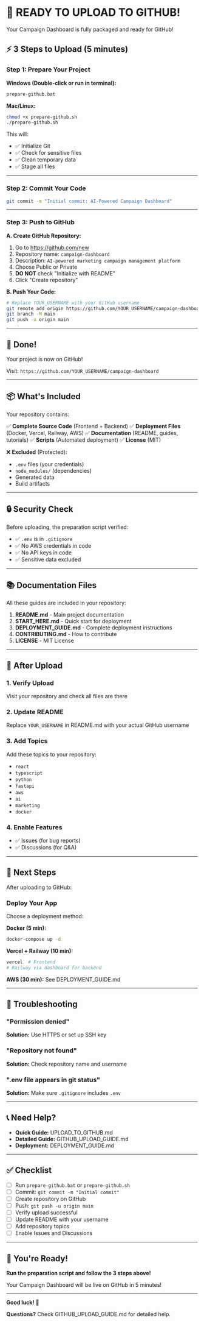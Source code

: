 # 🚀 READY TO UPLOAD TO GITHUB!

Your Campaign Dashboard is fully packaged and ready for GitHub!

## ⚡ 3 Steps to Upload (5 minutes)

### Step 1: Prepare Your Project

**Windows (Double-click or run in terminal):**
```bash
prepare-github.bat
```

**Mac/Linux:**
```bash
chmod +x prepare-github.sh
./prepare-github.sh
```

This will:
- ✅ Initialize Git
- ✅ Check for sensitive files
- ✅ Clean temporary data
- ✅ Stage all files

---

### Step 2: Commit Your Code

```bash
git commit -m "Initial commit: AI-Powered Campaign Dashboard"
```

---

### Step 3: Push to GitHub

**A. Create GitHub Repository:**
1. Go to https://github.com/new
2. Repository name: `campaign-dashboard`
3. Description: `AI-powered marketing campaign management platform`
4. Choose Public or Private
5. **DO NOT** check "Initialize with README"
6. Click "Create repository"

**B. Push Your Code:**
```bash
# Replace YOUR_USERNAME with your GitHub username
git remote add origin https://github.com/YOUR_USERNAME/campaign-dashboard.git
git branch -M main
git push -u origin main
```

---

## 🎉 Done!

Your project is now on GitHub!

Visit: `https://github.com/YOUR_USERNAME/campaign-dashboard`

---

## 📦 What's Included

Your repository contains:

✅ **Complete Source Code** (Frontend + Backend)
✅ **Deployment Files** (Docker, Vercel, Railway, AWS)
✅ **Documentation** (README, guides, tutorials)
✅ **Scripts** (Automated deployment)
✅ **License** (MIT)

❌ **Excluded** (Protected):
- `.env` files (your credentials)
- `node_modules/` (dependencies)
- Generated data
- Build artifacts

---

## 🔒 Security Check

Before uploading, the preparation script verified:
- ✅ `.env` is in `.gitignore`
- ✅ No AWS credentials in code
- ✅ No API keys in code
- ✅ Sensitive data excluded

---

## 📚 Documentation Files

All these guides are included in your repository:

1. **README.md** - Main project documentation
2. **START_HERE.md** - Quick start for deployment
3. **DEPLOYMENT_GUIDE.md** - Complete deployment instructions
4. **CONTRIBUTING.md** - How to contribute
5. **LICENSE** - MIT License

---

## 🚀 After Upload

### 1. Verify Upload
Visit your repository and check all files are there

### 2. Update README
Replace `YOUR_USERNAME` in README.md with your actual GitHub username

### 3. Add Topics
Add these topics to your repository:
- `react`
- `typescript`
- `python`
- `fastapi`
- `aws`
- `ai`
- `marketing`
- `docker`

### 4. Enable Features
- ✅ Issues (for bug reports)
- ✅ Discussions (for Q&A)

---

## 🎯 Next Steps

After uploading to GitHub:

### Deploy Your App
Choose a deployment method:

**Docker (5 min):**
```bash
docker-compose up -d
```

**Vercel + Railway (10 min):**
```bash
vercel  # Frontend
# Railway via dashboard for backend
```

**AWS (30 min):**
See DEPLOYMENT_GUIDE.md

---

## 🐛 Troubleshooting

### "Permission denied"
**Solution:** Use HTTPS or set up SSH key

### "Repository not found"
**Solution:** Check repository name and username

### ".env file appears in git status"
**Solution:** Make sure `.gitignore` includes `.env`

---

## 📞 Need Help?

- **Quick Guide:** UPLOAD_TO_GITHUB.md
- **Detailed Guide:** GITHUB_UPLOAD_GUIDE.md
- **Deployment:** DEPLOYMENT_GUIDE.md

---

## ✅ Checklist

- [ ] Run `prepare-github.bat` or `prepare-github.sh`
- [ ] Commit: `git commit -m "Initial commit"`
- [ ] Create repository on GitHub
- [ ] Push: `git push -u origin main`
- [ ] Verify upload successful
- [ ] Update README with your username
- [ ] Add repository topics
- [ ] Enable Issues and Discussions

---

## 🎉 You're Ready!

**Run the preparation script and follow the 3 steps above!**

Your Campaign Dashboard will be live on GitHub in 5 minutes!

---

**Good luck!** 🚀

**Questions?** Check GITHUB_UPLOAD_GUIDE.md for detailed help.
